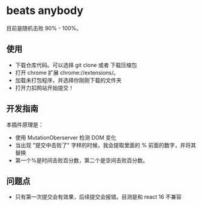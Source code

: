 # beats anybody

目前是随机击败 90% - 100%。

## 使用

- 下载仓库代码。可以选择 git clone 或者 下载压缩包
- 打开 chrome 扩展 chrome://extensions/。
- 加载未打包程序，并选择你刚刚下载的文件夹
- 打开力扣网站开始提交！

## 开发指南

本插件原理是：

- 使用 MutationOberserver 检测 DOM 变化
- 当出现 "提交中击败了" 字样的时候，我会提取里面的 % 前面的数字，并将其替换
- 第一个%是时间击败百分数，第二个是空间击败百分数。

## 问题点

- 只有第一次提交会有效果，后续提交会报错。目测是和 react 16 不兼容
